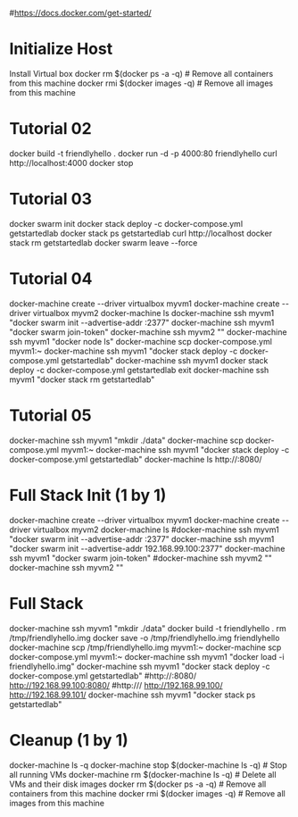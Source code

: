 #https://docs.docker.com/get-started/
# Initialize Host
Install Virtual box
docker rm $(docker ps -a -q)           # Remove all containers from this machine
docker rmi $(docker images -q)             # Remove all images from this machine

# Tutorial 02
docker build -t friendlyhello .
docker run -d -p 4000:80 friendlyhello
curl http://localhost:4000
docker stop <CONTAINER ID>

# Tutorial 03
docker swarm init
docker stack deploy -c docker-compose.yml getstartedlab
docker stack ps getstartedlab
curl http://localhost
docker stack rm getstartedlab
docker swarm leave --force

# Tutorial 04
docker-machine create --driver virtualbox myvm1
docker-machine create --driver virtualbox myvm2
docker-machine ls
docker-machine ssh myvm1 "docker swarm init --advertise-addr <myvm1 IP>:2377"
docker-machine ssh myvm1 "docker swarm join-token"
docker-machine ssh myvm2 "<docker swarm join-token>"
docker-machine ssh myvm1 "docker node ls"
docker-machine scp docker-compose.yml myvm1:~
docker-machine ssh myvm1 "docker stack deploy -c docker-compose.yml getstartedlab"
docker-machine ssh myvm1
docker stack deploy -c docker-compose.yml getstartedlab
exit
docker-machine ssh myvm1 "docker stack rm getstartedlab"

# Tutorial 05
docker-machine ssh myvm1 "mkdir ./data"
docker-machine scp docker-compose.yml myvm1:~
docker-machine ssh myvm1 "docker stack deploy -c docker-compose.yml getstartedlab"
docker-machine ls
http://<myvm1 IP>:8080/

# Full Stack Init (1 by 1)
docker-machine create --driver virtualbox myvm1
docker-machine create --driver virtualbox myvm2
docker-machine ls
#docker-machine ssh myvm1 "docker swarm init --advertise-addr <myvm1 IP>:2377"
docker-machine ssh myvm1 "docker swarm init --advertise-addr 192.168.99.100:2377"
docker-machine ssh myvm1 "docker swarm join-token"
#docker-machine ssh myvm2 "<docker swarm join-token>"
docker-machine ssh myvm2 ""

# Full Stack 
docker-machine ssh myvm1 "mkdir ./data"
docker build -t friendlyhello .
rm /tmp/friendlyhello.img
docker save -o /tmp/friendlyhello.img friendlyhello
docker-machine scp /tmp/friendlyhello.img myvm1:~
docker-machine scp docker-compose.yml myvm1:~
docker-machine ssh myvm1 "docker load -i friendlyhello.img"
docker-machine ssh myvm1 "docker stack deploy -c docker-compose.yml getstartedlab"
#http://<myvm1 IP>:8080/
http://192.168.99.100:8080/
#http://<myvm1 IP>/
http://192.168.99.100/
http://192.168.99.101/
docker-machine ssh myvm1 "docker stack ps getstartedlab"

# Cleanup (1 by 1)
docker-machine ls -q
docker-machine stop $(docker-machine ls -q)               # Stop all running VMs
docker-machine rm $(docker-machine ls -q) # Delete all VMs and their disk images
docker rm $(docker ps -a -q)           # Remove all containers from this machine
docker rmi $(docker images -q)             # Remove all images from this machine

